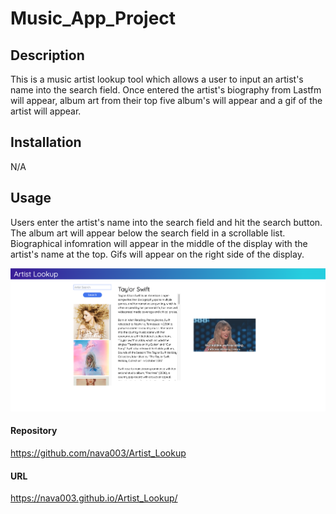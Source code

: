 # Music_App_Project

## Description
This is a music artist lookup tool which allows a user to input an artist's name into the search field. Once entered the artist's biography from Lastfm will appear, album art from their top five album's will appear and a gif of the artist will appear.

## Installation
N/A

## Usage
Users enter the artist's name into the search field and hit the search button. The album art will appear below the search field in a scrollable list. Biographical infomration will appear in the middle of the display with the artist's name at the top. Gifs will appear on the right side of the display.

![Navigation Image](./Assets/images/Music%20Application%20Screenshot.png)

#### Repository
https://github.com/nava003/Artist_Lookup

#### URL
https://nava003.github.io/Artist_Lookup/
